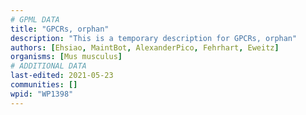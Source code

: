 ```yaml
---
# GPML DATA
title: "GPCRs, orphan"
description: "This is a temporary description for GPCRs, orphan"
authors: [Ehsiao, MaintBot, AlexanderPico, Fehrhart, Eweitz]
organisms: [Mus musculus]
# ADDITIONAL DATA
last-edited: 2021-05-23
communities: []
wpid: "WP1398"
---
```


